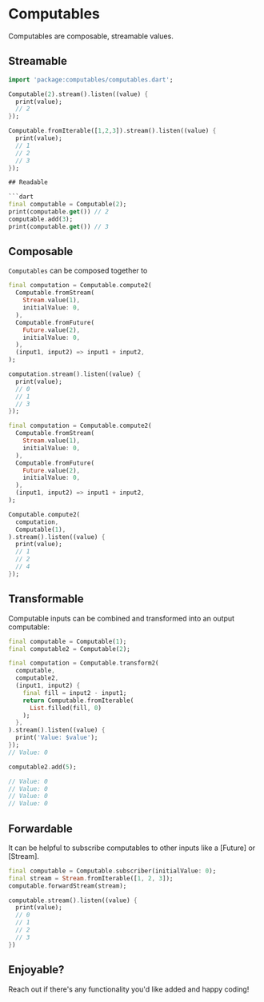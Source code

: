 # Computables

Computables are composable, streamable values.

## Streamable

```dart
import 'package:computables/computables.dart';

Computable(2).stream().listen((value) {
  print(value);
  // 2
});

Computable.fromIterable([1,2,3]).stream().listen((value) {
  print(value);
  // 1
  // 2
  // 3
});

## Readable

```dart
final computable = Computable(2);
print(computable.get()) // 2
computable.add(3);
print(computable.get()) // 3
```

## Composable

`Computables` can be composed together to 

```dart
final computation = Computable.compute2(
  Computable.fromStream(
    Stream.value(1),
    initialValue: 0,
  ),
  Computable.fromFuture(
    Future.value(2),
    initialValue: 0,
  ),
  (input1, input2) => input1 + input2,
);

computation.stream().listen((value) {
  print(value);
  // 0
  // 1
  // 3
});
```

```dart
final computation = Computable.compute2(
  Computable.fromStream(
    Stream.value(1),
    initialValue: 0,
  ),
  Computable.fromFuture(
    Future.value(2),
    initialValue: 0,
  ),
  (input1, input2) => input1 + input2,
);

Computable.compute2(
  computation,
  Computable(1),
).stream().listen((value) {
  print(value);
  // 1
  // 2
  // 4
});
```

## Transformable

Computable inputs can be combined and transformed into an output computable:

```dart
final computable = Computable(1);
final computable2 = Computable(2);

final computation = Computable.transform2(
  computable,
  computable2,
  (input1, input2) {
    final fill = input2 - input1;
    return Computable.fromIterable(
      List.filled(fill, 0)
    );
  },
).stream().listen((value) {
  print('Value: $value');
});
// Value: 0

computable2.add(5);

// Value: 0
// Value: 0
// Value: 0
// Value: 0
```

## Forwardable

It can be helpful to subscribe computables to other inputs like a [Future] or [Stream].

```dart
final computable = Computable.subscriber(initialValue: 0);
final stream = Stream.fromIterable([1, 2, 3]);
computable.forwardStream(stream);

computable.stream().listen((value) {
  print(value);
  // 0
  // 1
  // 2
  // 3
})
```

## Enjoyable?

Reach out if there's any functionality you'd like added and happy coding!